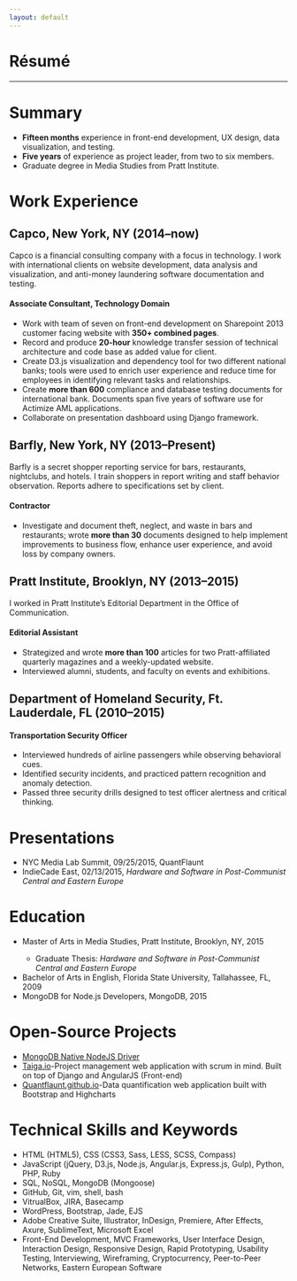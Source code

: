 ```yaml
---
layout: default
---
```


<div class="page-section short">
<h1 class="centered">Résumé</h1>
<hr>
<h1>Summary</h1>
<ul>
<li><strong>Fifteen months</strong> experience in front-end development, UX design, data visualization, and testing.</li>
<li><strong>Five years</strong> of experience as project leader, from two to six members.</li>
<li>Graduate degree in Media Studies from Pratt Institute.</li>
</ul>
<h1>Work Experience</h1>
<h2>Capco, New York, NY (2014–now)</h2>
<p>Capco is a financial consulting company with a focus in technology. I work with international clients on website development, data analysis and visualization, and anti-money laundering software documentation and testing.</p>
<h4>Associate Consultant, Technology Domain</h4>
<ul>
<li>Work with team of seven on front-end development on Sharepoint 2013 customer facing website with <strong>350+ combined pages</strong>.</li>
<li>Record and produce <strong>20-hour</strong> knowledge transfer session of technical architecture and code base as added value for client.</li>
<li>Create D3.js visualization and dependency tool for two different national banks; tools were used to enrich user experience and reduce time for employees in identifying relevant tasks and relationships.</li>
<li>Create <strong>more than 600</strong> compliance and database testing documents for international bank. Documents span five years of software use for Actimize AML applications.</li>
<li>Collaborate on presentation dashboard using Django framework.</li>
</ul>
<h2>Barfly, New York, NY (2013–Present)</h2>
<p>Barfly is a secret shopper reporting service for bars, restaurants, nightclubs, and hotels. I train shoppers in report writing and staff behavior observation. Reports adhere to specifications set by client.</p>
<h4>Contractor</h4>
<ul>
<li>Investigate and document theft, neglect, and waste in bars and restaurants; wrote <strong>more than 30</strong> documents designed to help implement improvements to business flow, enhance user experience, and avoid loss by company owners.</li>
</ul>
<h2>Pratt Institute, Brooklyn, NY (2013–2015)</h2>
<p>I worked in Pratt Institute’s Editorial Department in the Office of Communication.</p>
<h4>Editorial Assistant</h4>
<ul>
<li>Strategized and wrote <strong>more than 100</strong> articles for two Pratt-affiliated quarterly magazines and a weekly-updated website.</li>
<li>Interviewed alumni, students, and faculty on events and exhibitions.</li>
</ul>
<h2>Department of Homeland Security, Ft. Lauderdale, FL (2010–2015)</h2>
<h4>Transportation Security Officer</h4>
<ul>
<li>Interviewed hundreds of airline passengers while observing behavioral cues.</li>
<li>Identified security incidents, and practiced pattern recognition and anomaly detection.</li>
<li>Passed three security drills designed to test officer alertness and critical thinking.</li>
</ul>
<h1>Presentations</h1>
<ul>
<li>NYC Media Lab Summit, 09/25/2015, QuantFlaunt</li>
<li>IndieCade East, 02/13/2015, <em>Hardware and Software in Post-Communist Central and Eastern Europe</em></li>
</ul>
<h1>Education</h1>
<ul>
<li>Master of Arts in Media Studies, Pratt Institute, Brooklyn, NY, 2015</li>
<ul><li>Graduate Thesis: <em>Hardware and Software in Post-Communist Central and Eastern Europe</em></li></ul>
<li>Bachelor of Arts in English, Florida State University, Tallahassee, FL, 2009</li>
<li>MongoDB for Node.js Developers, MongoDB, 2015</li>
</ul>
<h1>Open-Source Projects</h1>
<ul>
<li><a class="link" href="https://github.com/mongodb/node-mongodb-native" alt="MongoDB">MongoDB Native NodeJS Driver</li>
<li><a class="link" href="http://taiga.io" alt="Taiga">Taiga.io</a>-Project management web application with scrum in mind. Built on top of Django and AngularJS (Front-end)</li>
<li><a class="link" href="http://quantflauntgithub.io" alt="QuantFlaunt">Quantflaunt.github.io</a>-Data quantification web application built with Bootstrap and Highcharts</li>
</ul>
<h1>Technical Skills and Keywords</h1>
<ul>
<li>HTML (HTML5), CSS (CSS3, Sass, LESS, SCSS, Compass)</li>
<li>JavaScript (jQuery, D3.js, Node.js, Angular.js, Express.js, Gulp), Python, PHP, Ruby</li>
<li>SQL, NoSQL, MongoDB (Mongoose)</li>
<li>GitHub, Git, vim, shell, bash</li>
<li>VitrualBox, JIRA, Basecamp</li>
<li>WordPress, Bootstrap, Jade, EJS</li>
<li>Adobe Creative Suite, Illustrator, InDesign, Premiere, After Effects, Axure, SublimeText, Microsoft Excel</li>
<li>Front-End Development, MVC Frameworks, User Interface Design, Interaction Design, Responsive Design, Rapid Prototyping, Usability Testing, Interviewing, Wireframing, Cryptocurrency, Peer-to-Peer Networks, Eastern European Software</li>
</ul>
</div>

